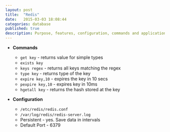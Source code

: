```yaml
---
layout: post
title:  "Redis"
date:   2015-03-03 18:08:44
categories: database
published: true
description: Purpose, features, configuration, commands and application
---
```


* __Commands__
  * `get key` - returns value for simple types
  * `exists key` 
  * `keys regex` - returns all keys matching the regex
  * `type key` - returns type of the key
  * `expire key,10` - expires the key in 10 secs
  * `pexpire key,10` - expires key in 10ms
  * `hgetall key` - returns the hash stored at the key

* __Configuration__
  * `/etc/redis/redis.conf`
  * `/var/log/redis/redis-server.log`
  * Persistent - yes. Save data in intervals
  * Default Port - 6379